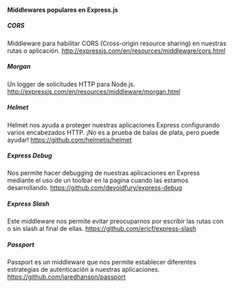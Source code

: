 #### Middlewares populares en Express.js

##### CORS
Middleware para habilitar CORS (Cross-origin resource sharing) en nuestras rutas o aplicación. http://expressjs.com/en/resources/middleware/cors.html

##### Morgan
Un logger de solicitudes HTTP para Node.js. http://expressjs.com/en/resources/middleware/morgan.html

##### Helmet
Helmet nos ayuda a proteger nuestras aplicaciones Express configurando varios encabezados HTTP. ¡No es a prueba de balas de plata, pero puede ayudar! https://github.com/helmetjs/helmet

##### Express Debug
Nos permite hacer debugging de nuestras aplicaciones en Express mediante el uso de un toolbar en la pagina cuando las estamos desarrollando. https://github.com/devoidfury/express-debug

##### Express Slash
Este middleware nos permite evitar preocuparnos por escribir las rutas con o sin slash al final de ellas. https://github.com/ericf/express-slash

##### Passport
Passport es un middleware que nos permite establecer diferentes estrategias de autenticación a nuestras aplicaciones. https://github.com/jaredhanson/passport

